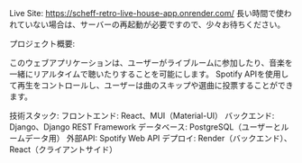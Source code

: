 Live Site: https://scheff-retro-live-house-app.onrender.com/
長い時間で使われていない場合は、サーバーの再起動が必要ですので、少々お待ちください。

プロジェクト概要:

このウェブアプリケーションは、ユーザーがライブルームに参加したり、音楽を一緒にリアルタイムで聴いたりすることを可能にします。
Spotify APIを使用して再生をコントロールし、ユーザーは曲のスキップや選曲に投票することができます。

技術スタック:
フロントエンド: React、MUI（Material-UI）
バックエンド: Django、Django REST Framework
データベース: PostgreSQL（ユーザーとルームデータ用）
外部API: Spotify Web API
デプロイ: Render（バックエンド）、React（クライアントサイド）
